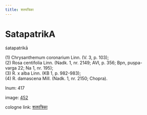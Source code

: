 ```yaml
---
title: शतपत्रिका
---
```


# SatapatrikA

śatapatrikā  <div n="P" />(1) Chrysanthemum coronarium Linn. (V. 3, p. 103); <div n="P" />(2) Rosa centifolia Linn. (Nadk. 1, nr. 2149; AVI, p. 356; Bpn, puṣpa- <div n="lb" />varga 22; Na 1, nr. 195); <div n="P" />(3) R. x alba Linn. (KB 1, p. 982-983); <div n="P" />(4) R. damascena Mill. (Nadk. 1, nr. 2150; Chopra).

lnum: 417

image: [452](https://www.sanskrit-lexicon.uni-koeln.de/scans/csl-apidev/servepdf.php?dict=snp&page=452)

cologne link: [शतपत्रिका](https://sanskrit-lexicon.uni-koeln.de/scans/csl-apidev/getword.php?dict=snp&key=शतपत्रिका)

